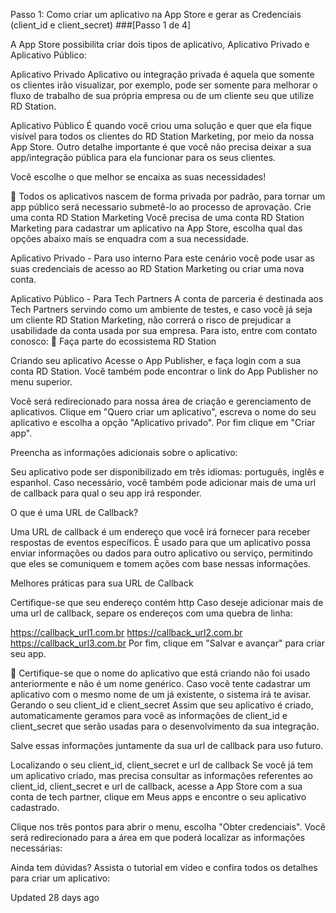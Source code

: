 Passo 1: Como criar um aplicativo na App Store e gerar as Credenciais (client_id e client_secret)
###[Passo 1 de 4]

A App Store possibilita criar dois tipos de aplicativo, Aplicativo Privado e Aplicativo Público:

Aplicativo Privado
Aplicativo ou integração privada é aquela que somente os clientes irão visualizar, por exemplo, pode ser somente para melhorar o fluxo de trabalho de sua própria empresa ou de um cliente seu que utilize RD Station.

Aplicativo Público
É quando você criou uma solução e quer que ela fique visível para todos os clientes do RD Station Marketing, por meio da nossa App Store.
Outro detalhe importante é que você não precisa deixar a sua app/integração pública para ela funcionar para os seus clientes.

Você escolhe o que melhor se encaixa as suas necessidades!

📘
Todos os aplicativos nascem de forma privada por padrão, para tornar um app público será necessario submetê-lo ao processo de aprovação.
Crie uma conta RD Station Marketing
Você precisa de uma conta RD Station Marketing para cadastrar um aplicativo na App Store, escolha qual das opções abaixo mais se enquadra com a sua necessidade.

Aplicativo Privado - Para uso interno
Para este cenário você pode usar as suas credenciais de acesso ao RD Station Marketing ou criar uma nova conta.

Aplicativo Público - Para Tech Partners
A conta de parceria é destinada aos Tech Partners servindo como um ambiente de testes, e caso você já seja um cliente RD Station Marketing, não correrá o risco de prejudicar a usabilidade da conta usada por sua empresa. Para isto, entre com contato conosco: 💬 Faça parte do ecossistema RD Station

Criando seu aplicativo
Acesse o App Publisher, e faça login com a sua conta RD Station.
Você também pode encontrar o link do App Publisher no menu superior.

Você será redirecionado para nossa área de criação e gerenciamento de aplicativos.
Clique em "Quero criar um aplicativo", escreva o nome do seu aplicativo e escolha a opção "Aplicativo privado". Por fim clique em "Criar app".


Preencha as informações adicionais sobre o aplicativo:


Seu aplicativo pode ser disponibilizado em três idiomas: português, inglês e espanhol.
Caso necessário, você também pode adicionar mais de uma url de callback para qual o seu app irá responder.

O que é uma URL de Callback?

Uma URL de callback é um endereço que você irá fornecer para receber respostas de eventos específicos. É usado para que um aplicativo possa enviar informações ou dados para outro aplicativo ou serviço, permitindo que eles se comuniquem e tomem ações com base nessas informações.

Melhores práticas para sua URL de Callback

Certifique-se que seu endereço contém http
Caso deseje adicionar mais de uma url de callback, separe os endereços com uma quebra de linha:

https://callback_url1.com.br
https://callback_url2.com.br
https://callback_url3.com.br
Por fim, clique em "Salvar e avançar" para criar seu app.

🚧
Certifique-se que o nome do aplicativo que está criando não foi usado anteriormente e não é um nome genérico. Caso você tente cadastrar um aplicativo com o mesmo nome de um já existente, o sistema irá te avisar.
Gerando o seu client_id e client_secret
Assim que seu aplicativo é criado, automaticamente geramos para você as informações de client_id e client_secret que serão usadas para o desenvolvimento da sua integração.

Salve essas informações juntamente da sua url de callback para uso futuro.


Localizando o seu client_id, client_secret e url de callback
Se você já tem um aplicativo criado, mas precisa consultar as informações referentes ao client_id, client_secret e url de callback, acesse a App Store com a sua conta de tech partner, clique em Meus apps e encontre o seu aplicativo cadastrado.

Clique nos três pontos para abrir o menu, escolha "Obter credenciais". Você será redirecionado para a área em que poderá localizar as informações necessárias:


Ainda tem dúvidas?
Assista o tutorial em vídeo e confira todos os detalhes para criar um aplicativo:


Updated 28 days ago

